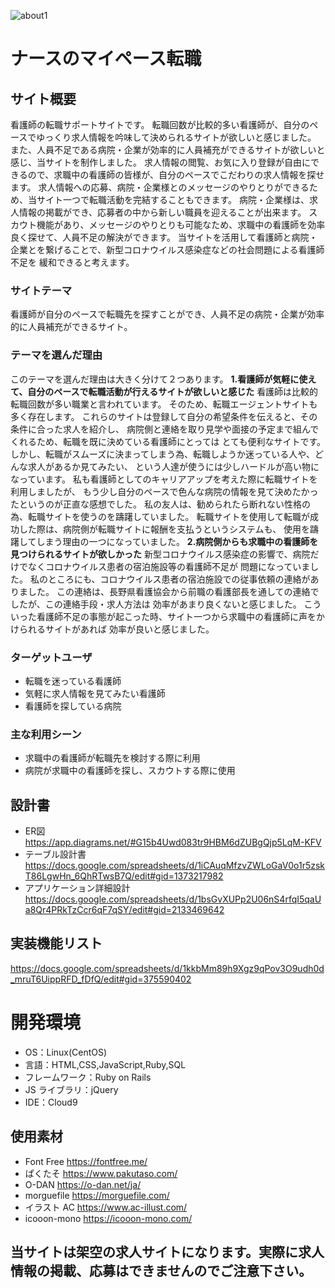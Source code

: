 ![about1](https://user-images.githubusercontent.com/98795405/164958174-0f1db0fa-e8a5-457a-89f1-28a0973bcbfa.jpg)
# ナースのマイペース転職

## サイト概要

看護師の転職サポートサイトです。
転職回数が比較的多い看護師が、自分のペースでゆっくり求人情報を吟味して決められるサイトが欲しいと感じました。
また、人員不足である病院・企業が効率的に人員補充ができるサイトが欲しいと感じ、当サイトを制作しました。
求人情報の閲覧、お気に入り登録が自由にできるので、求職中の看護師の皆様が、自分のペースでこだわりの求人情報を探せます。
求人情報への応募、病院・企業様とのメッセージのやりとりができるため、当サイト一つで転職活動を完結することもできます。
病院・企業様は、求人情報の掲載ができ、応募者の中から新しい職員を迎えることが出来ます。
スカウト機能があり、メッセージのやりとりも可能なため、求職中の看護師を効率良く探せて、人員不足の解決ができます。
当サイトを活用して看護師と病院・企業とを繋げることで、新型コロナウイルス感染症などの社会問題による看護師不足を
緩和できると考えます。

### サイトテーマ

 看護師が自分のペースで転職先を探すことができ、人員不足の病院・企業が効率的に人員補充ができるサイト。


### テーマを選んだ理由

 このテーマを選んだ理由は大きく分けて２つあります。
 **1.看護師が気軽に使えて、自分のペースで転職活動が行えるサイトが欲しいと感じた**
  看護師は比較的転職回数が多い職業と言われています。
そのため、転職エージェントサイトも多く存在します。
これらのサイトは登録して自分の希望条件を伝えると、その条件に合った求人を紹介し、
病院側と連絡を取り見学や面接の予定まで組んでくれるため、転職を既に決めている看護師にとっては
とても便利なサイトです。
しかし、転職がスムーズに決まってしまう為、転職しようか迷っている人や、どんな求人があるか見てみたい、
という人達が使うには少しハードルが高い物になっています。
私も看護師としてのキャリアアップを考えた際に転職サイトを利用しましたが、
もう少し自分のペースで色んな病院の情報を見て決めたかったというのが正直な感想でした。
私の友人は、勧められたら断れない性格の為、転職サイトを使うのを躊躇していました。
転職サイトを使用して転職が成功した際は、病院側が転職サイトに報酬を支払うというシステムも、
使用を躊躇してしまう理由の一つになっていました。
**2.病院側からも求職中の看護師を見つけられるサイトが欲しかった**
 新型コロナウイルス感染症の影響で、病院だけでなくコロナウイルス患者の宿泊施設等の看護師不足が
問題になっていました。
私のところにも、コロナウイルス患者の宿泊施設での従事依頼の連絡がありました。
この連絡は、長野県看護協会から前職の看護部長を通しての連絡でしたが、この連絡手段・求人方法は
効率があまり良くないと感じました。
こういった看護師不足の事態が起こった時、サイト一つから求職中の看護師に声をかけられるサイトがあれば
効率が良いと感じました。

### ターゲットユーザ

- 転職を迷っている看護師
- 気軽に求人情報を見てみたい看護師
- 看護師を探している病院

### 主な利用シーン

- 求職中の看護師が転職先を検討する際に利用
- 病院が求職中の看護師を探し、スカウトする際に使用

## 設計書

- ER図
https://app.diagrams.net/#G15b4Uwd083tr9HBM6dZUBgQjp5LqM-KFV
- テーブル設計書
https://docs.google.com/spreadsheets/d/1iCAuqMfzvZWLoGaV0o1r5zskT86LgwHn_6QhRTwsB7Q/edit#gid=1373217982
- アプリケーション詳細設計
https://docs.google.com/spreadsheets/d/1bsGvXUPp2U06nS4rfqI5qaUa8Qr4PRkTzCcr6qF7qSY/edit#gid=2133469642

## 実装機能リスト
https://docs.google.com/spreadsheets/d/1kkbMm89h9Xgz9qPov3O9udh0d_mruT6UippRFD_fDfQ/edit#gid=375590402


# 開発環境

- OS：Linux(CentOS)
- 言語：HTML,CSS,JavaScript,Ruby,SQL
- フレームワーク：Ruby on Rails
- JS ライブラリ：jQuery
- IDE：Cloud9


## 使用素材

- Font Free https://fontfree.me/
- ぱくたそ https://www.pakutaso.com/
- O-DAN https://o-dan.net/ja/
- morguefile https://morguefile.com/
- イラスト AC https://www.ac-illust.com/
- icooon-mono https://icooon-mono.com/

## 当サイトは架空の求人サイトになります。実際に求人情報の掲載、応募はできませんのでご注意下さい。
